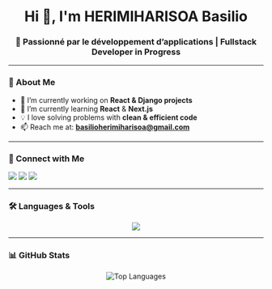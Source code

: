 <h1 align="center">Hi 👋, I'm HERIMIHARISOA Basilio</h1>
<h3 align="center">🚀 Passionné par le développement d’applications | Fullstack Developer in Progress</h3>

---

### 🌱 About Me  
- 🔭 I’m currently working on **React & Django projects**  
- 🌱 I’m currently learning **React** & **Next.js**  
- 💡 I love solving problems with **clean & efficient code**  
- 📫 Reach me at: **basilioherimiharisoa@gmail.com**  

---

### 🤝 Connect with Me  
<p align="left">
  <a href="mailto:basilioherimiharisoa@gmail.com"><img src="https://img.shields.io/badge/Email-D14836?style=for-the-badge&logo=gmail&logoColor=white" /></a>
  <a href="https://linkedin.com/in/your-link" target="_blank"><img src="https://img.shields.io/badge/LinkedIn-0077B5?style=for-the-badge&logo=linkedin&logoColor=white" /></a>
  <a href="https://github.com/imbasilio60" target="_blank"><img src="https://img.shields.io/badge/GitHub-100000?style=for-the-badge&logo=github&logoColor=white" /></a>
</p>

---

### 🛠️ Languages & Tools  
<p align="center"> 
  <img src="https://skillicons.dev/icons?i=html,css,js,ts,react,redux,nodejs,express,tailwind,bootstrap,php,python,django,java,c,mysql,postgresql,git,linux" />
</p>

---

### 📊 GitHub Stats  
<p align="center">
  <img src="https://github-readme-stats.vercel.app/api/top-langs/?username=imbasilio60&layout=compact&theme=radical" alt="Top Languages" />
</p>

